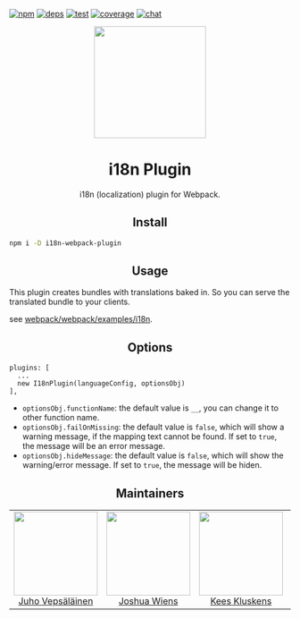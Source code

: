 [![npm][npm]][npm-url]
[![deps][deps]][deps-url]
[![test][test]][test-url]
[![coverage][cover]][cover-url]
[![chat][chat]][chat-url]

<div align="center">
  <!-- replace with accurate logo e.g from https://worldvectorlogo.com/ -->
  <a href="https://github.com/webpack/webpack">
    <img width="200" height="200" vspace="" hspace="25"
      src="https://cdn.rawgit.com/webpack/media/e7485eb2/logo/icon.svg">
  </a>
  <h1>i18n Plugin</h1>
  <p>i18n (localization) plugin for Webpack.<p>
</div>

<h2 align="center">Install</h2>

```bash
npm i -D i18n-webpack-plugin
```

<h2 align="center">Usage</h2>

This plugin creates bundles with translations baked in. So you can serve the translated bundle to your clients.

see [webpack/webpack/examples/i18n](https://github.com/webpack/webpack/tree/master/examples/i18n).

<h2 align="center">Options</h2>

```
plugins: [
  ...
  new I18nPlugin(languageConfig, optionsObj)
],
```
 - `optionsObj.functionName`: the default value is `__`, you can change it to other function name.
 - `optionsObj.failOnMissing`: the default value is `false`, which will show a warning message, if the mapping text cannot be found. If set to `true`, the message will be an error message.
 - `optionsObj.hideMessage`: the default value is `false`, which will show the warning/error message. If set to `true`, the message will be hiden.

<h2 align="center">Maintainers</h2>

<table>
  <tbody>
    <tr>
      <td align="center">
        <img width="150" height="150"
        src="https://avatars3.githubusercontent.com/u/166921?v=3&s=150">
        </br>
        <a href="https://github.com/bebraw">Juho Vepsäläinen</a>
      </td>
      <td align="center">
        <img width="150" height="150"
        src="https://avatars2.githubusercontent.com/u/8420490?v=3&s=150">
        </br>
        <a href="https://github.com/d3viant0ne">Joshua Wiens</a>
      </td>
      <td align="center">
        <img width="150" height="150"
        src="https://avatars3.githubusercontent.com/u/533616?v=3&s=150">
        </br>
        <a href="https://github.com/SpaceK33z">Kees Kluskens</a>
      </td>
      <td align="center">
        <img width="150" height="150"
        src="https://avatars3.githubusercontent.com/u/3408176?v=3&s=150">
        </br>
        <a href="https://github.com/TheLarkInn">Sean Larkin</a>
      </td>
    </tr>
  <tbody>
</table>

[npm]: https://img.shields.io/npm/v/i18n-webpack-plugin.svg
[npm-url]: https://npmjs.com/package/i18n-webpack-plugin

[deps]: https://david-dm.org/webpack-contrib/i18n-webpack-plugin.svg
[deps-url]: https://david-dm.org/webpack-contrib/i18n-webpack-plugin

[chat]: https://img.shields.io/badge/gitter-webpack%2Fwebpack-brightgreen.svg
[chat-url]: https://gitter.im/webpack/webpack

[test]: http://img.shields.io/travis/webpack-contrib/i18n-webpack-plugin.svg
[test-url]: https://travis-ci.org/webpack-contrib/i18n-webpack-plugin

[cover]: https://codecov.io/gh/webpack-contrib/i18n-webpack-plugin/branch/master/graph/badge.svg
[cover-url]: https://codecov.io/gh/webpack-contrib/i18n-webpack-plugin
